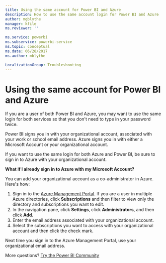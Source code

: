 ```yaml
---
title: Using the same account for Power BI and Azure
description: How to use the same account login for Power BI and Azure
author: mgblythe
manager: kfile
ms.reviewer: ''

ms.service: powerbi
ms.subservice: powerbi-service
ms.topic: conceptual
ms.date: 06/28/2017
ms.author: mblythe

LocalizationGroup: Troubleshooting
---
```

# Using the same account for Power BI and Azure
If you are a user of both Power BI and Azure, you may want to use the same login for both services so that you don't need to type in your password twice.

Power BI signs you in with your organizational account, associated with your work or school email address.  Azure signs you in with either a Microsoft Account or your organizational account.

If you want to use the same login for both Azure and Power BI, be sure to sign in to Azure with your organizational account.

**What if I already sign in to Azure with my Microsoft Account?**

You can add your organizational account as a co-administrator in Azure.  Here's how:

1. Sign in to the [Azure Management Portal](http://manage.windowsazure.com/). If you are a user in multiple Azure directories, click **Subscriptions** and then filter to view only the directory and subscriptions you want to edit.
2. In the navigation pane, click **Settings**, click **Administrators**, and then click **Add**.
3. Enter the email address associated with your organizational account.
4. Select the subscriptions you want to access with your organizational account and then click the check mark.

Next time you sign in to the Azure Management Portal, use your organizational email address.

More questions? [Try the Power BI Community](http://community.powerbi.com/)

